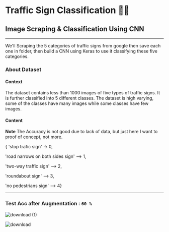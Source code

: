# Traffic Sign Classification  🚦🚗

## Image Scraping & Classification Using CNN

________

We'll Scraping the 5 categories of traffic signs from google then save each one in folder, then build a CNN using Keras to use it classifying these five categories.

### **About Dataset**

#### **Context**
The dataset contains less than 1000 images of five types of traffic signs. It is further classified into 5 different classes. The dataset is high varying, some of the classes have many images while some classes have few images. 

#### **Content**
**Note**   The Accuracy is not good due to lack of data, but just here I want to proof of concept, not more.

{ 'stop trafic sign' -> 0,

'road narrows on both sides sign'    --> 1,

'two-way traffic sign'   --> 2,

'roundabout sign'  --> 3,

'no pedestrians sign'       --> 4}

_____

### Test Acc after Augmentation : **`60 %`**

![download (1)](https://user-images.githubusercontent.com/44786324/171248211-d15585a7-4a40-4c0f-a712-80c5497c57a0.png)

![download](https://user-images.githubusercontent.com/44786324/171247213-db428e48-6ab1-4f22-b171-b764b72ad655.png)




